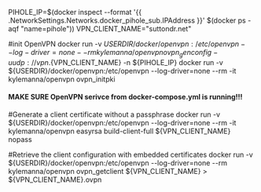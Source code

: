 PIHOLE_IP=$(docker inspect --format '{{ .NetworkSettings.Networks.docker_pihole_sub.IPAddress }}' $(docker ps -aqf "name=pihole"))
VPN_CLIENT_NAME="suttondr.net"

#init OpenVPN
docker run -v ${USERDIR}/docker/openvpn:/etc/openvpn --log-driver=none --rm kylemanna/openvpn ovpn_genconfig -u udp://vpn.${VPN_CLIENT_NAME} -n ${PIHOLE_IP}
docker run -v ${USERDIR}/docker/openvpn:/etc/openvpn --log-driver=none --rm -it kylemanna/openvpn ovpn_initpki


#### MAKE SURE OpenVPN serivce from docker-compose.yml is running!!!

#Generate a client certificate without a passphrase
docker run -v ${USERDIR}/docker/openvpn:/etc/openvpn --log-driver=none --rm -it kylemanna/openvpn easyrsa build-client-full ${VPN_CLIENT_NAME} nopass

#Retrieve the client configuration with embedded certificates
docker run -v ${USERDIR}/docker/openvpn:/etc/openvpn --log-driver=none --rm kylemanna/openvpn ovpn_getclient ${VPN_CLIENT_NAME} > ${VPN_CLIENT_NAME}.ovpn

